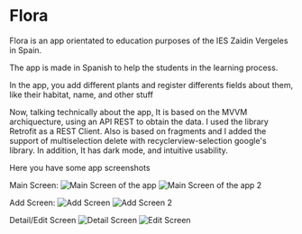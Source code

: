 # Flora

Flora is an app orientated to education purposes of the IES Zaidin Vergeles in Spain. 

The app is made in Spanish to help the students in the learning process.

In the app, you add different plants and register differents fields about them, like their habitat, name, and other stuff

Now, talking technically about the app, It is based on the MVVM archiquecture, using an API REST to obtain the data. I used the library Retrofit as a REST Client.
Also is based on fragments and I added the support of multiselection delete with recyclerview-selection google's library. In addition, It has dark mode, and intuitive usability.

Here you have some app screenshots

Main Screen: 
![Main Screen of the app](screenshot/screenshot_recycler.png?raw=true)
![Main Screen of the app 2](screenshot/screenshot_recycler2.png?raw=true)

Add Screen:
![Add Screen](screenshot/screenshot_add.png?raw=true)
![Add Screen 2](screenshot/screenshot_add2png.png?raw=true)

Detail/Edit Screen
![Detail Screen](screenshot/screenshot_detail.png?raw=true)
![Edit Screen](screenshot/screenshot_edit.png?raw=true)
